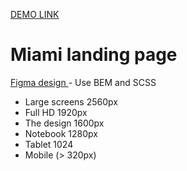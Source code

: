 [DEMO LINK](https://jastler.github.io/Miami/)

# Miami landing page
[Figma design ](https://www.figma.com/file/nHz8bflIwJaWP3P99vKTH5/miami_home_new?node-id=0%3A2) - Use BEM and SCSS

- Large screens 2560px
- Full HD 1920px
- The design 1600px
- Notebook 1280px
- Tablet 1024
- Mobile (> 320px)
